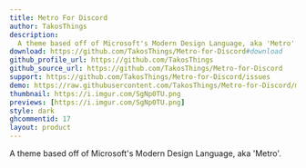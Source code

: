 ```yaml
---
title: Metro For Discord
author: TakosThings
description:
  A theme based off of Microsoft's Modern Design Language, aka 'Metro'.
download: https://github.com/TakosThings/Metro-for-Discord#download
github_profile_url: https://github.com/TakosThings
github_source_url: https://github.com/TakosThings/Metro-for-Discord
support: https://github.com/TakosThings/Metro-for-Discord/issues
demo: https://raw.githubusercontent.com/TakosThings/Metro-for-Discord/master/dist/Metro_for_Discord.theme.css
thumbnail: https://i.imgur.com/SgNp0TU.png
previews: [https://i.imgur.com/SgNp0TU.png]
style: dark
ghcommentid: 17
layout: product
---
```

A theme based off of Microsoft's Modern Design Language, aka 'Metro'.